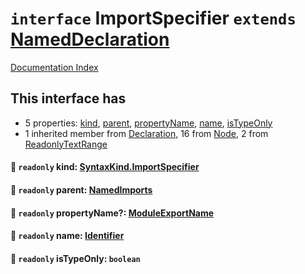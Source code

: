 # `interface` ImportSpecifier `extends` [NamedDeclaration](../interface.NamedDeclaration/README.md)

[Documentation Index](../README.md)

## This interface has

- 5 properties:
[kind](#-readonly-kind-syntaxkindimportspecifier),
[parent](#-readonly-parent-namedimports),
[propertyName](#-readonly-propertyname-moduleexportname),
[name](#-readonly-name-identifier),
[isTypeOnly](#-readonly-istypeonly-boolean)
- 1 inherited member from [Declaration](../interface.Declaration/README.md), 16 from [Node](../interface.Node/README.md), 2 from [ReadonlyTextRange](../interface.ReadonlyTextRange/README.md)


#### 📄 `readonly` kind: [SyntaxKind.ImportSpecifier](../enum.SyntaxKind/README.md#importspecifier--277)



#### 📄 `readonly` parent: [NamedImports](../interface.NamedImports/README.md)



#### 📄 `readonly` propertyName?: [ModuleExportName](../type.ModuleExportName/README.md)



#### 📄 `readonly` name: [Identifier](../interface.Identifier/README.md)



#### 📄 `readonly` isTypeOnly: `boolean`



